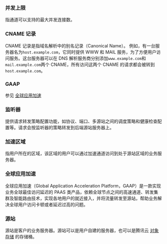 

### 并发上限

指通道可以支持的最大并发连接数。



### CNAME 记录

CNAME 记录是指域名解析中的别名记录（Canonical Name）。
例如，有一台服务器名为`host.example.com`，它同时提供 WWW 和 MAIL 服务，为了方便用户访问服务。这台服务器可以在 DNS 解析服务商分别添加`www.example.com`和`mail.example.com`两个 CNAME，所有访问这两个 CNAME 的请求都会被转到`host.example.com`。



### GAAP

参见 [全球应用加速](#GAAP1)



### 监听器

提供请求转发策略配置功能，如协议、端口、多源站之间的调度策略和健康检查配置等。请求会按监听器的策略转发到后端源站服务器上。

### 加速区域

指用户所在的区域，该区域的用户可以通过加速通道访问到处于源站区域的业务服务器。


<span id="GAAP1"></span>
### 全球应用加速

全球应用加速（Global Application Acceleration Platform，GAAP）是一款实现业务全球最佳访问延迟的 PAAS 类产品，依赖全球节点之间的高速通道、转发集群及智能路由技术，实现各地用户的就近接入，并将流量转发至源站，帮助业务解决全球用户访问卡顿或者延迟过高的问题。



### 源站

源站是客户的业务服务器。源站可以是用户自建的服务器，也可以是腾讯云 [对象存储](https://intl.cloud.tencent.com/product/cos) 的存储桶。

